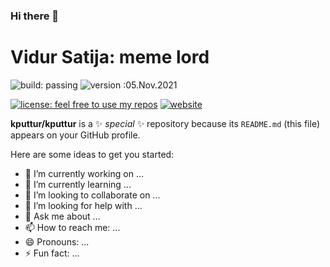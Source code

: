 ### Hi there 👋
# Vidur Satija: meme lord
![build: passing](https://img.shields.io/badge/build-passing-success)
![version :05.Nov.2021](https://img.shields.io/badge/version-05.Nov.2021-informational)

[![license: feel free to use my repos](https://img.shields.io/badge/license-feel%20free%20to%20use%20my%20repos-success)](https://github.com/kputtur)
[![website](https://img.shields.io/badge/website-informational)](https://kputtur.github.io)
<!-- [![~Twitter:~](https://img.shields.io/twitter/follow/?style=social)](https://twitter.com/) 
[![GitHub Kputtur](https://img.shields.io/github/followers/vidursatija?label=follow&style=social)](https://github.com/kputtur) -->

**kputtur/kputtur** is a ✨ _special_ ✨ repository because its `README.md` (this file) appears on your GitHub profile.

Here are some ideas to get you started:

- 🔭 I’m currently working on ...
- 🌱 I’m currently learning ...
- 👯 I’m looking to collaborate on ...
- 🤔 I’m looking for help with ...
- 💬 Ask me about ...
- 📫 How to reach me: ...
- 😄 Pronouns: ...
- ⚡ Fun fact: ...

<!--
**kputtur/kputtur** is a ✨ _special_ ✨ repository because its `README.md` (this file) appears on your GitHub profile.

Here are some ideas to get you started:

- 🔭 I’m currently working on ...
- 🌱 I’m currently learning ...
- 👯 I’m looking to collaborate on ...
- 🤔 I’m looking for help with ...
- 💬 Ask me about ...
- 📫 How to reach me: ...
- 😄 Pronouns: ...
- ⚡ Fun fact: ...
-->
